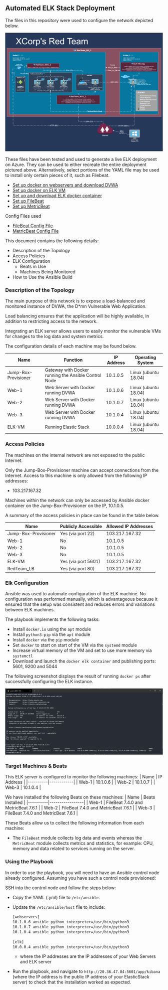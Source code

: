 ## Automated ELK Stack Deployment

The files in this repository were used to configure the network depicted below.

![Network Diagram](Images/Network.Diagram.png)

These files have been tested and used to generate a live ELK deployment on Azure. They can be used to either recreate the entire deployment pictured above. Alternatively, select portions of the YAML file may be used to install only certain pieces of it, such as Filebeat.

  - [Set up docker on webservers and download DVWA](playbooks/dvwa-playbook.yml)
  - [Set up docker on ELK VM](playbooks/elkdocker-playbook.yml)
  - [Set up and download ELK docker container](playbooks/install-elk.yml)
  - [Set up FileBeat](playbooks/filebeat-playbook.yml)
  - [Set up MetricBeat](playbooks/metricbeat-playbook.yml)

  Config Files used
  - [FileBeat Config File](playbooks/filebeat-config.yml)
  - [MetricBeat Config File](playbooks/metricbeat-config.yml)

This document contains the following details:
- Description of the Topology
- Access Policies
- ELK Configuration
  - Beats in Use
  - Machines Being Monitored
- How to Use the Ansible Build


### Description of the Topology

The main purpose of this network is to expose a load-balanced and monitored instance of DVWA, the D*mn Vulnerable Web Application.

Load balancing ensures that the application will be highly available, in addition to restricting access to the network.

Integrating an ELK server allows users to easily monitor the vulnerable VMs for changes to the log data and system metrics.

The configuration details of each machine may be found below.

| Name     | Function | IP Address | Operating System |
|----------|----------|------------|------------------|
| Jump-Box-Provisioner | Gateway with Docker running the Ansible Control Node | 10.1.0.5 | Linux (ubuntu 18.04) |
| Web-1    | Web Server with Docker running DVWA | 10.1.0.6 | Linux (ubuntu 18.04)  |
| Web-2    | Web Server with Docker running DVWA | 10.1.0.7 | Linux (ubuntu 18.04)  |
| Web-3    | Web Server with Docker running DVWA | 10.1.0.4 | Linux (ubuntu 18.04)  |
| ELK-VM   | Running Elastic Stack | 10.0.0.4 | Linux (ubuntu 18.04)  |

### Access Policies

The machines on the internal network are not exposed to the public Internet. 

Only the Jump-Box-Provisioner machine can accept connections from the Internet. Access to this machine is only allowed from the following IP addresses:
- 103.217.167.32

Machines within the network can only be accessed by Ansible docker container on the Jump-Box-Provisioner on the IP, 10.1.0.5.

A summary of the access policies in place can be found in the table below.

| Name     | Publicly Accessible | Allowed IP Addresses |
|----------|---------------------|----------------------|
| Jump-Box-Provisioner | Yes (via port 22)| 103.217.167.32       |
|  Web-1   |     No              |    10.1.0.5          |
|  Web-2   |     No              |    10.1.0.5          |
|  Web-3   |     No              |    10.1.0.5          |
| ELK-VM   |     Yes (via port 5601)  |    103.217.167.32        |
| RedTeam_LB |  Yes (via port 80) | 103.217.167.32        |

### Elk Configuration

Ansible was used to automate configuration of the ELK machine. No configuration was performed manually, which is advantageous because it ensured that the setup was consistent and reduces errors and variations between ELK machines.

The playbook implements the following tasks:
- Install `docker.io` using the `apt` module
- Install `python3-pip` via the `apt` module
- Install `docker` via the `pip` module
- Set `docker` to start on start of the VM via the `systemd` module
- Increase virtual memory of the VM and set to use more memory via `systemctl`
- Download and launch the `docker elk container` and publishing ports: 5601, 9200 and 5044

The following screenshot displays the result of running `docker ps` after successfully configuring the ELK instance.

![Screenshot of docker ps output](Images/docker_ps_output.png)

### Target Machines & Beats
This ELK server is configured to monitor the following machines:
| Name     | IP Address |
|----------|------------|
| Web-1    | 10.1.0.6   | 
| Web-2    | 10.1.0.7   | 
| Web-3    | 10.1.0.4   | 

We have installed the following Beats on these machines:
| Name     | Beats Installed |
|----------|-----------------|
| Web-1    | FileBeat 7.4.0 and MetricBeat 7.6.1 | 
| Web-2    | FileBeat 7.4.0 and MetricBeat 7.6.1 | 
| Web-3    | FileBeat 7.4.0 and MetricBeat 7.6.1 | 

These Beats allow us to collect the following information from each machine:
- The `FileBeat` module collects log data and events whereas the `MetricBeat` module collects metrics and statistics, for example: CPU, memory and data related to services running on the server.

### Using the Playbook
In order to use the playbook, you will need to have an Ansible control node already configured. Assuming you have such a control node provisioned: 

SSH into the control node and follow the steps below:
- Copy the YAML (.yml) file to `/etc/ansible`.
- Update the `/etc/ansible/host` file to include:
  ```
  [webservers]
  10.1.0.6 ansible_python_interpreter=/usr/bin/python3
  10.1.0.7 ansible_python_interpreter=/usr/bin/python3
  10.1.0.4 ansible_python_interpreter=/usr/bin/python3

  [elk]
  10.0.0.4 ansible_python_interpreter=/usr/bin/python3
  ```
  - where the IP addresses are the IP addresses of your Web Servers and ELK server

- Run the playbook, and navigate to `http://20.36.47.84:5601/app/kibana` (where the IP address is the public IP address of your ElasticStack server) to check that the installation worked as expected.






<!---_As a **Bonus**, provide the specific commands the user will need to run to download the playbook, update the files, etc._--->